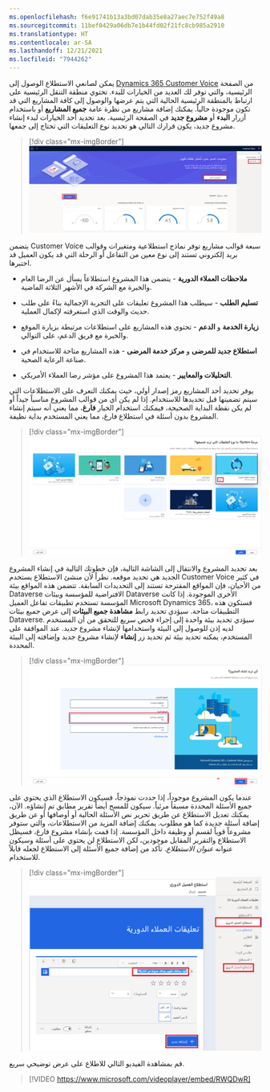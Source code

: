 ```yaml
---
ms.openlocfilehash: f6e91741b13a3bd07dab35e8a27aec7e752f49a8
ms.sourcegitcommit: 11bef0429a06db7e1b44fd02f21fc8cb985a2910
ms.translationtype: HT
ms.contentlocale: ar-SA
ms.lasthandoff: 12/21/2021
ms.locfileid: "7944262"
---
```

يمكن لصانعي الاستطلاع الوصول إلى [Dynamics 365 Customer Voice](https://customervoice.microsoft.com/?azure-portal=true) من الصفحة الرئيسية، والتي توفر لك العديد من الخيارات للبدء. تحتوي منطقة التنقل الرئيسية على ارتباط بالمنطقة الرئيسية الحالية التي يتم عرضها والوصول إلى كافة المشاريع التي قد تكون موجودة حالياً. يمكنك إضافة مشاريع من نظرة عامة **جميع المشاريع** أو باستخدام أزرار **البدء** أو **مشروع جديد** في الصفحة الرئيسية. بعد تحديد أحد الخيارات لبدء إنشاء مشروع جديد، يكون قرارك التالي هو تحديد نوع التعليقات التي تحتاج إلى جمعها.

> [!div class="mx-imgBorder"]
> [![لقطة شاشة للصفحة المقصودة لـ Dynamics 365 Customer Voice. تم تمييز ثلاثة خيارات لإظهار كيفية إضافة مشروع، بما في ذلك "جميع المشاريع" و"البدء" و"مشروع جديد".](../media/get-started-customer-voice.png)](../media/get-started-customer-voice.png#lightbox)

يتضمن Customer Voice سبعة قوالب مشاريع توفر نماذج استطلاعية ومتغيرات وقوالب بريد إلكتروني تستند إلى نوع معين من التفاعل أو الرحلة التي قد يكون العميل قد اختبرها. 

- **ملاحظات العملاء الدورية** - يتضمن هذا المشروع استطلاعاً يسأل عن الرضا العام والخبرة مع الشركة في الأشهر الثلاثة الماضية. 

- **تسليم الطلب** - سيطلب هذا المشروع تعليقات على التجربة الإجمالية بناءً على طلب حديث والوقت الذي استغرقته لإكمال العملية. 

- **زيارة الخدمة** و **الدعم** - تحتوي هذه المشاريع على استطلاعات مرتبطة بزيارة الموقع والخبرة مع فريق الدعم، على التوالي. 

- **استطلاع جديد للمرضى** و **مركز خدمة المرضى** - هذه المشاريع متاحة للاستخدام في صناعة الرعاية الصحية.

- **التحليلات والمعايير** - يعتمد هذا المشروع على مؤشر رضا العملاء الأمريكي.

يوفر تحديد أحد المشاريع رمز إصدار أولي، حيث يمكنك التعرف على الاستطلاعات التي سيتم تضمينها قبل تحديدها للاستخدام. إذا لم يكن أي من قوالب المشروع مناسباً جيداً أو لم يكن نقطة البداية الصحيحة، فيمكنك استخدام الخيار **فارغ**، مما يعني أنه سيتم إنشاء المشروع بدون أسئلة في استطلاع فارغ، مما يعني المستخدم بداية نظيفة.

> [!div class="mx-imgBorder"]
> [![لقطة شاشة لقوالب المشروع المتوفرة في Dynamics 365 Customer Voice. يتم تمييز زر الإصدار الأولي في نموذج ملاحظات العملاء الدورية..](../media/feedback.png)](../media/feedback.png#lightbox)

بعد تحديد المشروع والانتقال إلى الشاشة التالية، فإن خطوتك التالية في إنشاء المشروع الجديد هي تحديد موقعه. نظراً لأن منشئ الاستطلاع يستخدم Customer Voice في كثير من الأحيان، فإن المواقع المقترحة تستند إلى التحديدات السابقة. تتضمن هذه المواقع بيئة Dataverse الافتراضية للمؤسسة وبيئات Dataverse الأخرى الموجودة. إذا كانت المؤسسة تستخدم تطبيقات تفاعل العميل Microsoft Dynamics 365، فستكون هذه التطبيقات متاحة. سيؤدي تحديد رابط **مشاهدة جميع البيئات** إلى عرض جميع بيئات Dataverse.
سيؤدي تحديد بيئة واحدة إلى إجراء فحص سريع للتحقق من أن المستخدم لديه إذن للوصول إلى البيئة واستخدامها لإنشاء مشروع جديد. عند الموافقة على المستخدم، يمكنه تحديد بيئة ثم تحديد زر **إنشاء** لإنشاء مشروع جديد وإضافته إلى البيئة المحددة.

> [!div class="mx-imgBorder"]
> [![لقطة شاشة للخطوة التالية في إنشاء مشروع في Customer Voice واختيار موقع. يتم تمييز موقع واحد في منطقة المواقع الأخيرة.](../media/sandbox-create.png)](../media/sandbox-create.png#lightbox)

عندما يكون المشروع موجوداً، إذا حددت نموذجاً، فسيكون الاستطلاع الذي يحتوي على جميع الأسئلة المحددة مسبقاً مرئياً. سيكون للمسح أيضاً تقرير مطابق تم إنشاؤه. الآن، يمكنك تعديل الاستطلاع عن طريق تحرير نص الأسئلة الحالية أو أوصافها أو عن طريق إضافة أسئلة جديدة كما هو مطلوب. يمكنك إضافة المزيد من الاستطلاعات، والتي ستوفر مشروعاً قوياً لقسم أو وظيفة داخل المؤسسة. إذا قمت بإنشاء مشروع فارغ، فسيظل الاستطلاع والتقرير المقابل موجودين، لكن الاستطلاع لن يحتوي على أسئلة وسيكون عنوانه *عنوان الاستطلاع*. تأكد من إضافة جميع الأسئلة إلى الاستطلاع لجعله قابلاً للاستخدام.

> [!div class="mx-imgBorder"]
> [![لقطة شاشة من استطلاع رأي العملاء الدوري في Customer Voice. يتم تمييز الاستطلاع والتقرير في القائمة، ويتم تمييز السؤال الأول وخيارات إضافة سؤال جديد في الاستطلاع.](../media/periodic-customer-feedback.png)](../media/periodic-customer-feedback.png#lightbox)

قم بمشاهدة الفيديو التالي للاطلاع على عرض توضيحي سريع. 

> [!VIDEO https://www.microsoft.com/videoplayer/embed/RWQDwR]

